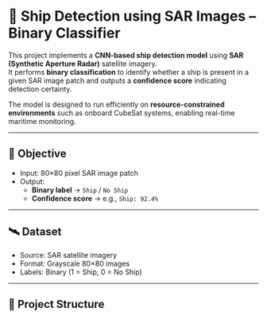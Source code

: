# 🚢 Ship Detection using SAR Images – Binary Classifier

This project implements a **CNN-based ship detection model** using **SAR (Synthetic Aperture Radar)** satellite imagery.  
It performs **binary classification** to identify whether a ship is present in a given SAR image patch and outputs a **confidence score** indicating detection certainty.

The model is designed to run efficiently on **resource-constrained environments** such as onboard CubeSat systems, enabling real-time maritime monitoring.

---

## 🎯 Objective

- Input: 80×80 pixel SAR image patch  
- Output:  
  - **Binary label** → `Ship` / `No Ship`  
  - **Confidence score** → e.g., `Ship: 92.4%`

---

## 🛰️ Dataset

- Source: SAR satellite imagery  
- Format: Grayscale 80×80 images  
- Labels: Binary (1 = Ship, 0 = No Ship)

---

## 📁 Project Structure
